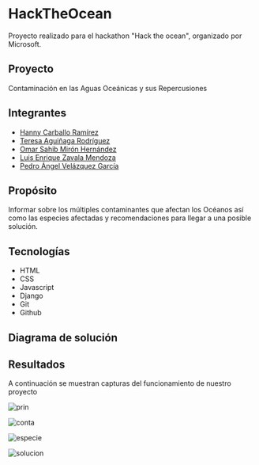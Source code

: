 # HackTheOcean

Proyecto realizado para el hackathon "Hack the ocean", organizado por Microsoft.

## Proyecto

Contaminación en las Aguas Oceánicas y sus Repercusiones

## Integrantes

- [Hanny Carballo Ramírez ](https://github.com/HannyCarballo)
- [Teresa Aguiñaga Rodríguez](https://github.com/teresa-aguinaga)
- [Omar Sahib Mirón Hernández](https://github.com/PressureDraper)
- [Luis Enrique Zavala Mendoza](https://github.com/LuisEnriqueZavala)
- [Pedro Ángel Velázquez García](https://github.com/pavg92)

## Propósito

Informar sobre los múltiples contaminantes que afectan los Océanos así como las especies afectadas y recomendaciones para llegar a una posible solución.​

## Tecnologías

- HTML
- CSS
- Javascript
- Django
- Git
- Github

## Diagrama de solución

## Resultados

A continuación se muestran capturas del funcionamiento de nuestro proyecto

![prin](media/pagePrin.gif)

![conta](media/conta.gif)

![especie](media/especie.gif)

![solucion](media/solucion.gif)

